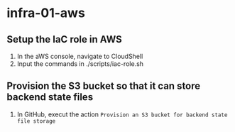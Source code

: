 # infra-01-aws

## Setup the IaC role in AWS

1. In the aWS console, navigate to CloudShell
2. Input the commands in ./scripts/iac-role.sh

## Provision the S3 bucket so that it can store backend state files

1. In GitHub, execut the action `Provision an S3 bucket for backend state file storage`

